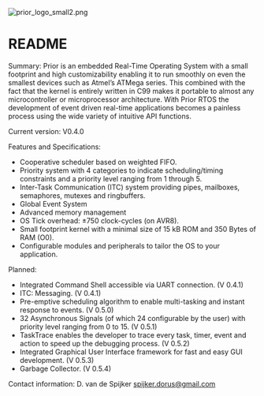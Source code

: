 ![prior_logo_small2.png](https://bitbucket.org/repo/p4KM8eo/images/3027886167-prior_logo_small2.png)
# README #

Summary:
Prior is an embedded Real-Time Operating System with a small footprint 
and high customizability enabling it to run smoothly on even the smallest 
devices such as Atmel’s  ATMega series. This combined with the fact that 
the kernel is entirely written in C99 makes it portable to almost any 
microcontroller or microprocessor architecture. With Prior RTOS the 
development of event driven real-time applications becomes a painless 
process using the wide variety of intuitive API functions.

Current version: V0.4.0

Features and Specifications:

* Cooperative scheduler based on weighted FIFO.
* Priority system with 4 categories to indicate scheduling/timing constraints and a priority level ranging from 1 through 5.
* Inter-Task Communication (ITC) system providing pipes, mailboxes, semaphores, mutexes and ringbuffers.
* Global Event System 
* Advanced memory management
* OS Tick overhead: ±750 clock-cycles (on AVR8).
* Small footprint kernel with a minimal size of 15 kB ROM and 350 Bytes of RAM (O0).
* Configurable modules and peripherals to tailor the OS to your application.

Planned:

* Integrated Command Shell accessible via UART connection. (V 0.4.1)
* ITC: Messaging. (V 0.4.1)
* Pre-emptive scheduling algorithm to enable multi-tasking and instant response to events. (V 0.5.0)
* 32 Asynchronous Signals (of which 24 configurable by the user) with priority level ranging from 0 to 15. (V 0.5.1)
* TaskTrace enables the developer to trace every task, timer, event and action to speed up the debugging process. (V 0.5.2)
* Integrated Graphical User Interface framework for fast and easy GUI development. (V 0.5.3)
* Garbage Collector. (V 0.5.4)

Contact information:
D. van de Spijker <spijker.dorus@gmail.com>